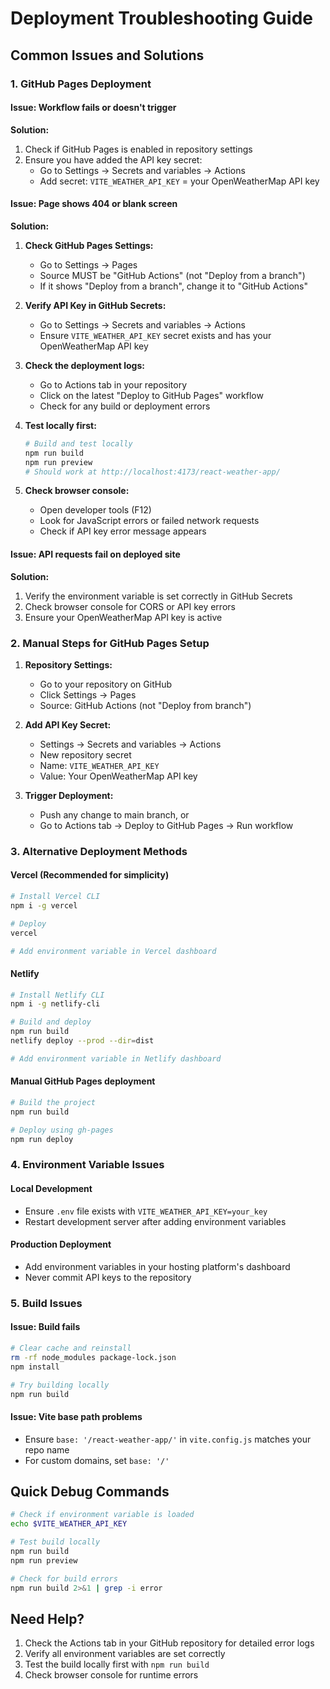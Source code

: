 # Deployment Troubleshooting Guide

## Common Issues and Solutions

### 1. GitHub Pages Deployment

#### Issue: Workflow fails or doesn't trigger
**Solution:**
1. Check if GitHub Pages is enabled in repository settings
2. Ensure you have added the API key secret:
   - Go to Settings → Secrets and variables → Actions
   - Add secret: `VITE_WEATHER_API_KEY` = your OpenWeatherMap API key

#### Issue: Page shows 404 or blank screen
**Solution:**
1. **Check GitHub Pages Settings:**
   - Go to Settings → Pages
   - Source MUST be "GitHub Actions" (not "Deploy from a branch")
   - If it shows "Deploy from a branch", change it to "GitHub Actions"

2. **Verify API Key in GitHub Secrets:**
   - Go to Settings → Secrets and variables → Actions
   - Ensure `VITE_WEATHER_API_KEY` secret exists and has your OpenWeatherMap API key

3. **Check the deployment logs:**
   - Go to Actions tab in your repository
   - Click on the latest "Deploy to GitHub Pages" workflow
   - Check for any build or deployment errors

4. **Test locally first:**
   ```bash
   # Build and test locally
   npm run build
   npm run preview
   # Should work at http://localhost:4173/react-weather-app/
   ```

5. **Check browser console:**
   - Open developer tools (F12)
   - Look for JavaScript errors or failed network requests
   - Check if API key error message appears

#### Issue: API requests fail on deployed site
**Solution:**
1. Verify the environment variable is set correctly in GitHub Secrets
2. Check browser console for CORS or API key errors
3. Ensure your OpenWeatherMap API key is active

### 2. Manual Steps for GitHub Pages Setup

1. **Repository Settings:**
   - Go to your repository on GitHub
   - Click Settings → Pages
   - Source: GitHub Actions (not "Deploy from branch")

2. **Add API Key Secret:**
   - Settings → Secrets and variables → Actions
   - New repository secret
   - Name: `VITE_WEATHER_API_KEY`
   - Value: Your OpenWeatherMap API key

3. **Trigger Deployment:**
   - Push any change to main branch, or
   - Go to Actions tab → Deploy to GitHub Pages → Run workflow

### 3. Alternative Deployment Methods

#### Vercel (Recommended for simplicity)
```bash
# Install Vercel CLI
npm i -g vercel

# Deploy
vercel

# Add environment variable in Vercel dashboard
```

#### Netlify
```bash
# Install Netlify CLI
npm i -g netlify-cli

# Build and deploy
npm run build
netlify deploy --prod --dir=dist

# Add environment variable in Netlify dashboard
```

#### Manual GitHub Pages deployment
```bash
# Build the project
npm run build

# Deploy using gh-pages
npm run deploy
```

### 4. Environment Variable Issues

#### Local Development
- Ensure `.env` file exists with `VITE_WEATHER_API_KEY=your_key`
- Restart development server after adding environment variables

#### Production Deployment
- Add environment variables in your hosting platform's dashboard
- Never commit API keys to the repository

### 5. Build Issues

#### Issue: Build fails
```bash
# Clear cache and reinstall
rm -rf node_modules package-lock.json
npm install

# Try building locally
npm run build
```

#### Issue: Vite base path problems
- Ensure `base: '/react-weather-app/'` in `vite.config.js` matches your repo name
- For custom domains, set `base: '/'`

## Quick Debug Commands

```bash
# Check if environment variable is loaded
echo $VITE_WEATHER_API_KEY

# Test build locally
npm run build
npm run preview

# Check for build errors
npm run build 2>&1 | grep -i error
```

## Need Help?

1. Check the Actions tab in your GitHub repository for detailed error logs
2. Verify all environment variables are set correctly
3. Test the build locally first with `npm run build`
4. Check browser console for runtime errors

